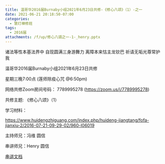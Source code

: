 ```yaml
---
title: 温哥华2016届Burnaby小组2021年6月23日共修-《修心八颂》（1）-之一
date: 2021-06-21 20:18:50-07:00
categories:
  - 慧灯禅修班
tags:
  - 2016届
attachments: /f/up/修心八頌之一-1-_henry.pptx
---
```

诸法等性本基法界中 自现圆满三身游舞力 离障本来怙主龙钦巴 祈请无垢光尊常护我

温哥华2016届Burnaby小组2021年6月23日共修 

星期三晚7:00点 (莲师除疫心咒 @6:50pm)

网络共修Zoom房间号码： 7789995278 (<https://zoom.us/j/7789995278>)

共修主题: 《修心八颂》（1）

学习材料：

<https://www.huidengzhiguang.com/index.php/huideng-jiangtang/fofa-jianxiu-2/2016-07-21-09-29-02/960-l06019>


主持师兄：冯维 圆信

串讲师兄：Henry 圆信

[串讲文档](https://s3.ap-northeast-1.wasabisys.com/hdcx/hdv/f/up/修心八頌之一-1-_henry.pptx)